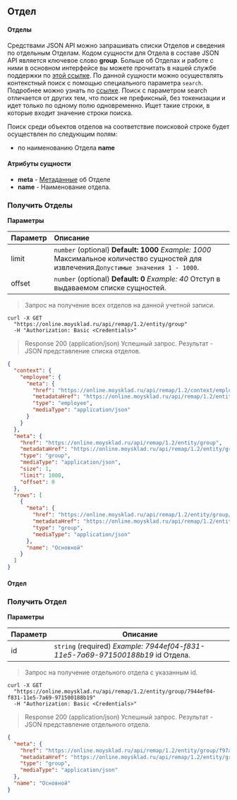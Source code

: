 ## Отдел
#### Отделы 
Средствами JSON API можно запрашивать списки Отделов и сведения по отдельным Отделам. Кодом сущности для Отдела в составе JSON API является ключевое слово **group**.
Больше об Отделах и работе с ними в основном интерфейсе вы можете прочитать в нашей службе поддержки по  [этой ссылке](https://support.moysklad.ru/hc/ru/articles/204364908-%D0%9E%D1%82%D0%B4%D0%B5%D0%BB%D1%8B).
По данной сущности можно осуществлять контекстный поиск с помощью специального параметра `search`. Подробнее можно узнать по [ссылке](../#mojsklad-json-api-obschie-swedeniq-kontextnyj-poisk). Поиск с параметром search отличается от других тем, что поиск не префиксный, без токенизации и идет только по одному полю одновременно. Ищет такие строки, в которые входит значение строки поиска.

Поиск среди объектов отделов на соответствие поисковой строке будет осуществлен по следующим полям:

+ по наименованию Отдела **name**

#### Атрибуты сущности
+ **meta** - [Метаданные](../#mojsklad-json-api-obschie-swedeniq-metadannye) об Отделе
+ **name** - Наименование отдела.

### Получить Отделы

**Параметры**

| Параметр                | Описание  |
| ------------------------------ |:---------------------------|
|limit |  `number` (optional) **Default: 1000** *Example: 1000* Максимальное количество сущностей для извлечения.`Допустимые значения 1 - 1000`.|
|offset |  `number` (optional) **Default: 0** *Example: 40* Отступ в выдаваемом списке сущностей.|
 
> Запрос на получение всех отделов на данной учетной записи.

```shell
curl -X GET
  "https://online.moysklad.ru/api/remap/1.2/entity/group"
  -H "Authorization: Basic <Credentials>"
```

> Response 200 (application/json)
Успешный запрос. Результат - JSON представление списка отделов.

```json
{
  "context": {
    "employee": {
      "meta": {
        "href": "https://online.moysklad.ru/api/remap/1.2/context/employee",
        "metadataHref": "https://online.moysklad.ru/api/remap/1.2/entity/employee/metadata",
        "type": "employee",
        "mediaType": "application/json"
      }
    }
  },
  "meta": {
    "href": "https://online.moysklad.ru/api/remap/1.2/entity/group",
    "metadataHref": "https://online.moysklad.ru/api/remap/1.2/entity/group/metadata",
    "type": "group",
    "mediaType": "application/json",
    "size": 1,
    "limit": 1000,
    "offset": 0
  },
  "rows": [
    {
      "meta": {
        "href": "https://online.moysklad.ru/api/remap/1.2/entity/group/f97aa1fb-2e58-11e6-8a84-bae500000002",
        "metadataHref": "https://online.moysklad.ru/api/remap/1.2/entity/group/metadata",
        "type": "group",
        "mediaType": "application/json"
      },
      "name": "Основной"
    }
  ]
}
```

#### Отдел

### Получить Отдел

**Параметры**

|Параметр   |Описание   | 
|---|---|
|id |  `string` (required) *Example: 7944ef04-f831-11e5-7a69-971500188b19* id Отдела.|
 
> Запрос на получение отдельного отдела с указанным id.

```shell
curl -X GET
  "https://online.moysklad.ru/api/remap/1.2/entity/group/7944ef04-f831-11e5-7a69-971500188b19"
  -H "Authorization: Basic <Credentials>"
```

> Response 200 (application/json)
Успешный запрос. Результат - JSON представление отдельного отдела.

```json
{
  "meta": {
    "href": "https://online.moysklad.ru/api/remap/1.2/entity/group/f97aa1fb-2e58-11e6-8a84-bae500000002",
    "metadataHref": "https://online.moysklad.ru/api/remap/1.2/entity/group/metadata",
    "type": "group",
    "mediaType": "application/json"
  },
  "name": "Основной"
}
```
